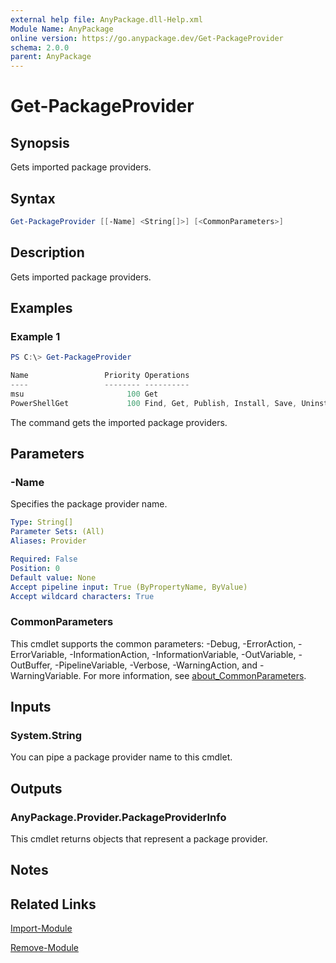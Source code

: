 ```yaml
---
external help file: AnyPackage.dll-Help.xml
Module Name: AnyPackage
online version: https://go.anypackage.dev/Get-PackageProvider
schema: 2.0.0
parent: AnyPackage
---
```


# Get-PackageProvider

## Synopsis

Gets imported package providers.

## Syntax

```powershell
Get-PackageProvider [[-Name] <String[]>] [<CommonParameters>]
```

## Description

Gets imported package providers.

## Examples

### Example 1

```powershell
PS C:\> Get-PackageProvider

Name                 Priority Operations
----                 -------- ----------
msu                       100 Get
PowerShellGet             100 Find, Get, Publish, Install, Save, Uninstall, Update, GetSource, SetSource
```

The command gets the imported package providers.

## Parameters

### -Name

Specifies the package provider name.

```yaml
Type: String[]
Parameter Sets: (All)
Aliases: Provider

Required: False
Position: 0
Default value: None
Accept pipeline input: True (ByPropertyName, ByValue)
Accept wildcard characters: True
```

### CommonParameters

This cmdlet supports the common parameters: -Debug, -ErrorAction, -ErrorVariable, -InformationAction, -InformationVariable, -OutVariable, -OutBuffer, -PipelineVariable, -Verbose, -WarningAction, and -WarningVariable. For more information, see [about_CommonParameters](http://go.microsoft.com/fwlink/?LinkID=113216).

## Inputs

### System.String

You can pipe a package provider name to this cmdlet.

## Outputs

### AnyPackage.Provider.PackageProviderInfo

This cmdlet returns objects that represent a package provider.

## Notes

## Related Links

[Import-Module](https://learn.microsoft.com/en-us/powershell/module/microsoft.powershell.core/import-module)

[Remove-Module](https://learn.microsoft.com/en-us/powershell/module/microsoft.powershell.core/remove-module)
